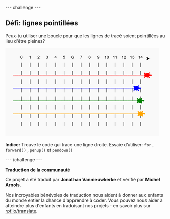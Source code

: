 --- challenge ---

## Défi: lignes pointillées

Peux-tu utiliser une boucle pour que les lignes de tracé soient pointillées au lieu d'être pleines?

![capture d'écran](images/race-finished.png)

**Indice:** Trouve le code qui trace une ligne droite. Essaie d’utiliser: `for` , `forward()` , `penup()` et `pendown()`

--- /challenge ---


**Traduction de la communauté**

Ce projet a été traduit par **Jonathan Vannieuwkerke** et vérifié par **Michel Arnols**.

Nos incroyables bénévoles de traduction nous aident à donner aux enfants du monde entier la chance d'apprendre à coder. Vous pouvez nous aider à atteindre plus d'enfants en traduisant nos projets - en savoir plus sur [rpf.io/translate](https://rpf.io/translate).